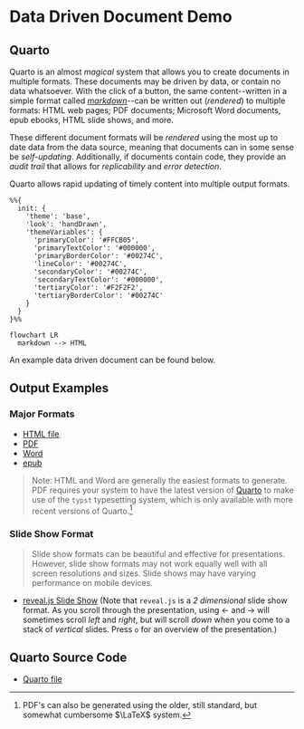 # Data Driven Document Demo

## Quarto

Quarto is an almost *magical* system that allows you to create documents in multiple formats. These documents may be driven by data, or contain no data whatsoever. With the click of a button, the same content--written in a simple format called [*markdown*](markdown.md)--can be written out (*rendered*) to multiple formats: HTML web pages; PDF documents; Microsoft Word documents, epub ebooks, HTML slide shows, and more.  

These different document formats will be *rendered* using the most up to date data from the data source, meaning that documents can in some sense be *self-updating*. Additionally, if documents contain code, they provide an *audit trail* that allows for *replicability* and *error detection*.

Quarto allows rapid updating of timely content into multiple output formats. 

```mermaid
%%{
  init: {
    'theme': 'base',
    'look': 'handDrawn',
    'themeVariables': {
      'primaryColor': '#FFCB05',
      'primaryTextColor': '#000000',
      'primaryBorderColor': '#00274C',
      'lineColor': '#00274C',
      'secondaryColor': '#00274C',
      'secondaryTextColor': '#000000',
      'tertiaryColor': '#F2F2F2',
      'tertiaryBorderColor': '#00274C'
    }
  }
}%%

flowchart LR
  markdown --> HTML
```


An example data driven document can be found below.

## Output Examples

### Major Formats

* [HTML file](data-driven-document-demo.html)
* [PDF](data-driven-document-demo.pdf)
* [Word](data-driven-document-demo.docx)
* [epub](data-driven-document-demo.epub)

> Note: HTML and Word are generally the easiest formats to generate. PDF requires your system to have the latest version of  [Quarto](https://quarto.org/) to make use of the `typst` typesetting system, which is only available with more recent versions of Quarto.[^LaTeX]  

[^LaTeX]: PDF's can also be generated using the older, still standard, but somewhat cumbersome $\LaTeX$ system.

### Slide Show Format

> Slide show formats can be beautiful and effective for presentations. However, slide show formats may not work equally well with all screen resolutions and sizes. Slide shows may have varying performance on mobile devices.

* [reveal.js Slide Show](data-driven-document-demo-revealjs.html) (Note that `reveal.js` is a *2 dimensional* slide show format. As you scroll through the presentation, using &#8592; and &#8594; will sometimes scroll *left* and *right*, but will scroll *down* when you come to a stack of *vertical* slides. Press `o` for an overview of the presentation.)

## Quarto Source Code

* [Quarto file](https://github.com/agrogan1/dataviz/blob/master/data-driven-document-demo/data-driven-document-demo.qmd)




